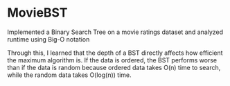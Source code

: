 # MovieBST
Implemented a Binary Search Tree on a movie ratings dataset and analyzed runtime using Big-O notation

Through this, I learned that the depth of a BST directly affects how efficient the maximum algorithm is. If the data is ordered, the BST performs worse than if the data is random because ordered data takes O(n) time to search, while the random data takes O(log(n)) time.

